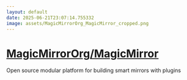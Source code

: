```yaml
---
layout: default
date: 2025-06-21T23:07:14.755332
image: assets/MagicMirrorOrg_MagicMirror_cropped.png
---
```


# [MagicMirrorOrg/MagicMirror](https://github.com/MagicMirrorOrg/MagicMirror)

Open source modular platform for building smart mirrors with plugins

